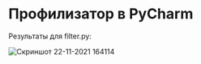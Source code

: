 # Профилизатор в PyCharm
Результаты для filter.py:

![Скриншот 22-11-2021 164114](https://user-images.githubusercontent.com/93836720/142859146-f8c00ae1-ee57-4174-bc8c-761f71b8b9ad.jpg)
